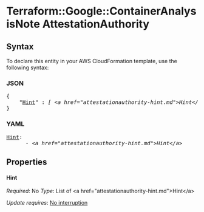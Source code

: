 # Terraform::Google::ContainerAnalysisNote AttestationAuthority

## Syntax

To declare this entity in your AWS CloudFormation template, use the following syntax:

### JSON

<pre>
{
    "<a href="#hint" title="Hint">Hint</a>" : <i>[ &lt;a href=&#34;attestationauthority-hint.md&#34;&gt;Hint&lt;/a&gt;, ... ]</i>
}
</pre>

### YAML

<pre>
<a href="#hint" title="Hint">Hint</a>: <i>
      - &lt;a href=&#34;attestationauthority-hint.md&#34;&gt;Hint&lt;/a&gt;</i>
</pre>

## Properties

#### Hint

_Required_: No
_Type_: List of &lt;a href=&#34;attestationauthority-hint.md&#34;&gt;Hint&lt;/a&gt;

_Update requires_: [No interruption](https://docs.aws.amazon.com/AWSCloudFormation/latest/UserGuide/using-cfn-updating-stacks-update-behaviors.html#update-no-interrupt)

